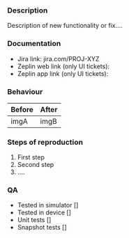 ### Description
Description of new functionality or fix....

### Documentation

- Jira link: jira.com/PROJ-XYZ
- Zeplin web link (only UI tickets): 
- Zeplin app link (only UI tickets): 

### Behaviour

| Before | After |
| ----- | ----- |
| imgA | imgB|

### Steps of reproduction
1. First step
2. Second step
3. ....

### QA
- Tested in simulator []
- Tested in device []
- Unit tests []
- Snapshot tests []
